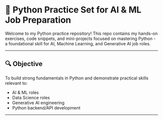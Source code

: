 # 🐍 Python Practice Set for AI & ML Job Preparation

Welcome to my Python practice repository! This repo contains my hands-on exercises, code snippets, and mini-projects focused on mastering Python - a foundational skill for AI, Machine Learning, and Generative AI job roles.

---

## 🔍 Objective

To build strong fundamentals in Python and demonstrate practical skills relevant to:
- AI & ML roles
- Data Science roles
- Generative AI engineering
- Python backend/API development

---
